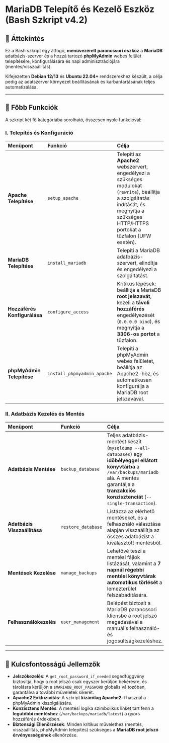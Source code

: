 # MariaDB Telepítő és Kezelő Eszköz (Bash Szkript v4.2)

## 🎯 Áttekintés

Ez a Bash szkript egy átfogó, **menüvezérelt parancssori eszköz** a **MariaDB** adatbázis-szerver és a hozzá tartozó **phpMyAdmin** webes felület telepítésére, konfigurálására és napi adminisztrációjára (mentés/visszaállítás).

Kifejezetten **Debian 12/13** és **Ubuntu 22.04+** rendszerekhez készült, a célja pedig az adatszerver környezet beállításának és karbantartásának teljes automatizálása.

---

## 🚀 Főbb Funkciók

A szkript két fő kategóriába sorolható, összesen nyolc funkcióval:

### I. Telepítés és Konfiguráció

| Menüpont | Funkció | Célja |
| :--- | :--- | :--- |
| **Apache Telepítése** | `setup_apache` | Telepíti az **Apache2** webszervert, engedélyezi a szükséges modulokat (`rewrite`), beállítja a szolgáltatás indítását, és megnyitja a szükséges HTTP/HTTPS portokat a tűzfalon (UFW esetén). |
| **MariaDB Telepítése** | `install_mariadb` | Telepíti a MariaDB adatbázis-szervert, elindítja és engedélyezi a szolgáltatást. |
| **Hozzáférés Konfigurálása** | `configure_access` | Kritikus lépések: beállítja a MariaDB **root jelszavát**, kezeli a **távoli hozzáférés** engedélyezését (`0.0.0.0 bind`), és megnyitja a **3306-os portot** a tűzfalon. |
| **phpMyAdmin Telepítése** | `install_phpmyadmin_apache` | Telepíti a phpMyAdmin webes felületet, beállítja az Apache2-höz, és automatikusan konfigurálja a MariaDB root jelszavával. |

### II. Adatbázis Kezelés és Mentés

| Menüpont | Funkció | Célja |
| :--- | :--- | :--- |
| **Adatbázis Mentése** | `backup_database` | Teljes adatbázis-mentést készít (`mysqldump --all-databases`) egy **időbélyeggel ellátott könyvtárba** a `/var/backups/mariadb` alá. A mentés garantálja a **tranzakciós konzisztenciát** (`--single-transaction`). |
| **Adatbázis Visszaállítása** | `restore_database` | Listázza az elérhető mentéseket, és a felhasználó választása alapján visszaállítja az összes adatbázist a kiválasztott mentésből. |
| **Mentések Kezelése** | `manage_backups` | Lehetővé teszi a mentési fájlok listázását, valamint a **7 napnál régebbi mentési könyvtárak automatikus törlését** a lemezterület felszabadítására. |
| **Felhasználókezelés** | `user_management` | Belépést biztosít a MariaDB parancssori kliensbe a root jelszó megadásával a manuális felhasználó- és jogosultságkezeléshez. |

---

## 🔑 Kulcsfontosságú Jellemzők

* **Jelszókezelés**: A `get_root_password_if_needed` segédfüggvény biztosítja, hogy a root jelszó csak egyszer kerüljön bekérésre, és tárolásra kerüljön a `$MARIADB_ROOT_PASSWORD` globális változóban, garantálva a további műveletek sikerét.
* **Apache2 Exkluzivitás**: A szkript **kizárólag Apache2-t** használ a phpMyAdmin kiszolgálására.
* **Konzisztens Mentés**: A mentési logika szimbolikus linket tart fenn a **legutóbbi mentéshez** (`/var/backups/mariadb/latest`) a gyors hozzáférés érdekében.
* **Biztonsági Ellenőrzések**: Minden kritikus művelethez (mentés, visszaállítás, phpMyAdmin telepítés) szükséges a **MariaDB root jelszó érvényességének** ellenőrzése.
